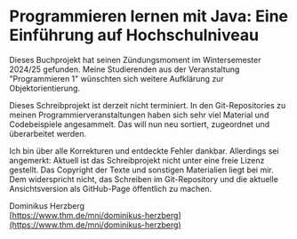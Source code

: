 # Programmieren lernen mit Java: Eine Einführung auf Hochschulniveau

Dieses Buchprojekt hat seinen Zündungsmoment im Wintersemester 2024/25 gefunden. Meine Studierenden aus der Veranstaltung "Programmieren 1" wünschten sich weitere Aufklärung zur Objektorientierung.

Dieses Schreibprojekt ist derzeit nicht terminiert. In den Git-Repositories zu meinen Programmierveranstaltungen haben sich sehr viel Material und Codebeispiele angesammelt. Das will nun neu sortiert, zugeordnet und überarbeitet werden.

Ich bin über alle Korrekturen und entdeckte Fehler dankbar.  Allerdings sei angemerkt: Aktuell ist das Schreibprojekt nicht unter eine freie Lizenz gestellt. Das Copyright der Texte und sonstigen Materialien liegt bei mir. Dem widerspricht nicht, das Schreiben im Git-Repository und die aktuelle Ansichtsversion als GitHub-Page öffentlich zu machen.

Dominikus Herzberg<br>
[https://www.thm.de/mni/dominikus-herzberg](https://www.thm.de/mni/dominikus-herzberg)


